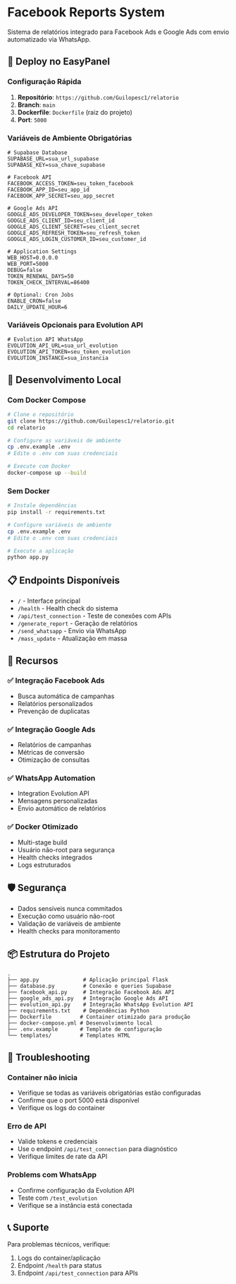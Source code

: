 # Facebook Reports System

Sistema de relatórios integrado para Facebook Ads e Google Ads com envio automatizado via WhatsApp.

## 🚀 Deploy no EasyPanel

### Configuração Rápida

1. **Repositório**: `https://github.com/Guilopesc1/relatorio`
2. **Branch**: `main`
3. **Dockerfile**: `Dockerfile` (raiz do projeto)
4. **Port**: `5000`

### Variáveis de Ambiente Obrigatórias

```env
# Supabase Database
SUPABASE_URL=sua_url_supabase
SUPABASE_KEY=sua_chave_supabase

# Facebook API
FACEBOOK_ACCESS_TOKEN=seu_token_facebook
FACEBOOK_APP_ID=seu_app_id
FACEBOOK_APP_SECRET=seu_app_secret

# Google Ads API
GOOGLE_ADS_DEVELOPER_TOKEN=seu_developer_token
GOOGLE_ADS_CLIENT_ID=seu_client_id
GOOGLE_ADS_CLIENT_SECRET=seu_client_secret
GOOGLE_ADS_REFRESH_TOKEN=seu_refresh_token
GOOGLE_ADS_LOGIN_CUSTOMER_ID=seu_customer_id

# Application Settings
WEB_HOST=0.0.0.0
WEB_PORT=5000
DEBUG=false
TOKEN_RENEWAL_DAYS=50
TOKEN_CHECK_INTERVAL=86400

# Optional: Cron Jobs
ENABLE_CRON=false
DAILY_UPDATE_HOUR=6
```

### Variáveis Opcionais para Evolution API

```env
# Evolution API WhatsApp
EVOLUTION_API_URL=sua_url_evolution
EVOLUTION_API_TOKEN=seu_token_evolution
EVOLUTION_INSTANCE=sua_instancia
```

## 🐳 Desenvolvimento Local

### Com Docker Compose

```bash
# Clone o repositório
git clone https://github.com/Guilopesc1/relatorio.git
cd relatorio

# Configure as variáveis de ambiente
cp .env.example .env
# Edite o .env com suas credenciais

# Execute com Docker
docker-compose up --build
```

### Sem Docker

```bash
# Instale dependências
pip install -r requirements.txt

# Configure variáveis de ambiente
cp .env.example .env
# Edite o .env com suas credenciais

# Execute a aplicação
python app.py
```

## 📋 Endpoints Disponíveis

- `/` - Interface principal
- `/health` - Health check do sistema
- `/api/test_connection` - Teste de conexões com APIs
- `/generate_report` - Geração de relatórios
- `/send_whatsapp` - Envio via WhatsApp
- `/mass_update` - Atualização em massa

## 🔧 Recursos

### ✅ Integração Facebook Ads
- Busca automática de campanhas
- Relatórios personalizados
- Prevenção de duplicatas

### ✅ Integração Google Ads
- Relatórios de campanhas
- Métricas de conversão
- Otimização de consultas

### ✅ WhatsApp Automation
- Integration Evolution API
- Mensagens personalizadas
- Envio automático de relatórios

### ✅ Docker Otimizado
- Multi-stage build
- Usuário não-root para segurança
- Health checks integrados
- Logs estruturados

## 🛡️ Segurança

- Dados sensíveis nunca commitados
- Execução como usuário não-root
- Validação de variáveis de ambiente
- Health checks para monitoramento

## 📦 Estrutura do Projeto

```
.
├── app.py              # Aplicação principal Flask
├── database.py         # Conexão e queries Supabase
├── facebook_api.py     # Integração Facebook Ads API
├── google_ads_api.py   # Integração Google Ads API
├── evolution_api.py    # Integração WhatsApp Evolution API
├── requirements.txt    # Dependências Python
├── Dockerfile         # Container otimizado para produção
├── docker-compose.yml # Desenvolvimento local
├── .env.example       # Template de configuração
└── templates/         # Templates HTML
```

## 🚨 Troubleshooting

### Container não inicia
- Verifique se todas as variáveis obrigatórias estão configuradas
- Confirme que o port 5000 está disponível
- Verifique os logs do container

### Erro de API
- Valide tokens e credenciais
- Use o endpoint `/api/test_connection` para diagnóstico
- Verifique limites de rate da API

### Problems com WhatsApp
- Confirme configuração da Evolution API
- Teste com `/test_evolution`
- Verifique se a instância está conectada

## 📞 Suporte

Para problemas técnicos, verifique:
1. Logs do container/aplicação
2. Endpoint `/health` para status
3. Endpoint `/api/test_connection` para APIs
